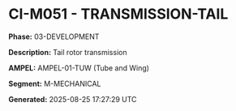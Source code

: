 # CI-M051 - TRANSMISSION-TAIL

**Phase:** 03-DEVELOPMENT

**Description:** Tail rotor transmission

**AMPEL:** AMPEL-01-TUW (Tube and Wing)

**Segment:** M-MECHANICAL

**Generated:** 2025-08-25 17:27:29 UTC
